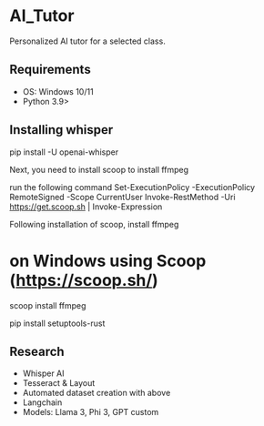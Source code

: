 # AI_Tutor
Personalized AI tutor for a selected class.

## Requirements 
- OS: Windows 10/11
- Python 3.9>

## Installing whisper

pip install -U openai-whisper

Next, you need to install scoop to install ffmpeg

run the following command
Set-ExecutionPolicy -ExecutionPolicy RemoteSigned -Scope CurrentUser
Invoke-RestMethod -Uri https://get.scoop.sh | Invoke-Expression

Following installation of scoop, install ffmpeg

# on Windows using Scoop (https://scoop.sh/)
scoop install ffmpeg

pip install setuptools-rust



## Research
* Whisper AI
* Tesseract & Layout
* Automated dataset creation with above
* Langchain
* Models: Llama 3, Phi 3, GPT custom


